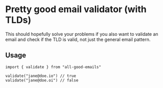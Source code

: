 # Pretty good email validator (with TLDs)

This should hopefully solve your problems if you also want to validate an email and check if the TLD is valid, not just the general email pattern.

## Usage
```
import { validate } from "all-good-emails"

validate("jane@doe.io") // true
validate("jane@doe.oi") // false
```